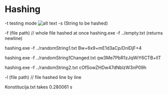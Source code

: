 # Hashing

-t testing mode
![alt text](https://i.imgur.com/aoDO6Sr.png "testavimo duomenys")
-s (String to be hashed)

-f (file path) // whole file hashed at once
hashing.exe -f ../empty.txt
(returns newline)

hashing.exe -f ../randomString1.txt
Bw+6x9+mE1d3aCp/DnlDjF+4

hashing.exe -f ../randomString1Changed.txt
qw3Me7PbR1zJqWiY6CTB+llT

hashing.exe -f ../randomString2.txt
cOfSowZHDw47dNblzW3nP09h

-l (file path) // file hashed line by line

Konstitucija.txt takes 0.280061 s

